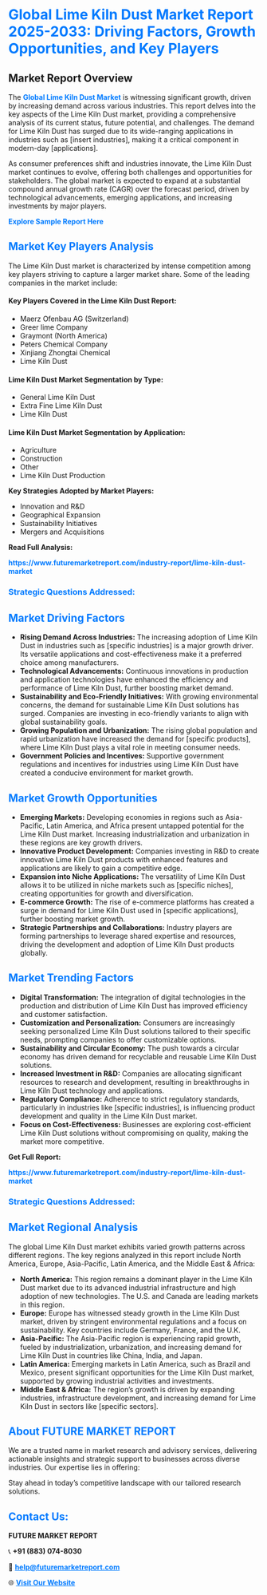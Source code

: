 <h1 style="color: #007BFF;">Global Lime Kiln Dust Market Report 2025-2033: Driving Factors, Growth Opportunities, and Key Players</h1>

<section id="overview">
<h2>Market Report Overview</h2>
<p>The <a href="https://www.futuremarketreport.com/industry-report/lime-kiln-dust-market" style="color: #007BFF; text-decoration: none;"><strong>Global Lime Kiln Dust Market</strong></a> is witnessing significant growth, driven by increasing demand across various industries. This report delves into the key aspects of the Lime Kiln Dust market, providing a comprehensive analysis of its current status, future potential, and challenges. The demand for Lime Kiln Dust has surged due to its wide-ranging applications in industries such as [insert industries], making it a critical component in modern-day [applications].</p>
<p>As consumer preferences shift and industries innovate, the Lime Kiln Dust market continues to evolve, offering both challenges and opportunities for stakeholders. The global market is expected to expand at a substantial compound annual growth rate (CAGR) over the forecast period, driven by technological advancements, emerging applications, and increasing investments by major players.</p>
</section>

<section id="overview">
<p><a href="https://www.futuremarketreport.com/request-sample/reportId=110596" style="color: #007BFF; text-decoration: none;"><strong>Explore Sample Report Here</strong></a></p>
</section>

<section id="key-players">
<h2 style="color: #007BFF;">Market Key Players Analysis</h2>
<p>The Lime Kiln Dust market is characterized by intense competition among key players striving to capture a larger market share. Some of the leading companies in the market include:</p>
<h4>Key Players Covered in the Lime Kiln Dust Report:</h4>
<ul><li>Maerz Ofenbau AG (Switzerland)</li><li>Greer lime Company</li><li>Graymont (North America)</li><li>Peters Chemical Company</li><li>Xinjiang Zhongtai Chemical</li><li>Lime Kiln Dust</li></ul>
<h4>Lime Kiln Dust Market Segmentation by Type:</h4>
<ul><li>General Lime Kiln Dust</li><li>Extra Fine Lime Kiln Dust</li><li>Lime Kiln Dust</li></ul>

<h4>Lime Kiln Dust Market Segmentation by Application:</h4>
<ul><li>Agriculture</li><li>Construction</li><li>Other</li><li>Lime Kiln Dust Production</li></ul>
<p><strong>Key Strategies Adopted by Market Players:</strong></p>
<ul>
<li>Innovation and R&D</li>
<li>Geographical Expansion</li>
<li>Sustainability Initiatives</li>
<li>Mergers and Acquisitions</li>
</ul>
</section>

<section>
<p><strong>Read Full Analysis: </strong></p><a href="https://www.futuremarketreport.com/industry-report/lime-kiln-dust-market" style="color: #007BFF; text-decoration: none;"><strong>https://www.futuremarketreport.com/industry-report/lime-kiln-dust-market</strong></a>
<h3 style="color: #007BFF;">Strategic Questions Addressed:</h3>
</section>

<section id="driving-factors">
<h2 style="color: #007BFF;">Market Driving Factors</h2>
<ul>
<li><strong>Rising Demand Across Industries:</strong> The increasing adoption of Lime Kiln Dust in industries such as [specific industries] is a major growth driver. Its versatile applications and cost-effectiveness make it a preferred choice among manufacturers.</li>
<li><strong>Technological Advancements:</strong> Continuous innovations in production and application technologies have enhanced the efficiency and performance of Lime Kiln Dust, further boosting market demand.</li>
<li><strong>Sustainability and Eco-Friendly Initiatives:</strong> With growing environmental concerns, the demand for sustainable Lime Kiln Dust solutions has surged. Companies are investing in eco-friendly variants to align with global sustainability goals.</li>
<li><strong>Growing Population and Urbanization:</strong> The rising global population and rapid urbanization have increased the demand for [specific products], where Lime Kiln Dust plays a vital role in meeting consumer needs.</li>
<li><strong>Government Policies and Incentives:</strong> Supportive government regulations and incentives for industries using Lime Kiln Dust have created a conducive environment for market growth.</li>
</ul>
</section>

<section id="growth-opportunities">
<h2 style="color: #007BFF;">Market Growth Opportunities</h2>
<ul>
<li><strong>Emerging Markets:</strong> Developing economies in regions such as Asia-Pacific, Latin America, and Africa present untapped potential for the Lime Kiln Dust market. Increasing industrialization and urbanization in these regions are key growth drivers.</li>
<li><strong>Innovative Product Development:</strong> Companies investing in R&D to create innovative Lime Kiln Dust products with enhanced features and applications are likely to gain a competitive edge.</li>
<li><strong>Expansion into Niche Applications:</strong> The versatility of Lime Kiln Dust allows it to be utilized in niche markets such as [specific niches], creating opportunities for growth and diversification.</li>
<li><strong>E-commerce Growth:</strong> The rise of e-commerce platforms has created a surge in demand for Lime Kiln Dust used in [specific applications], further boosting market growth.</li>
<li><strong>Strategic Partnerships and Collaborations:</strong> Industry players are forming partnerships to leverage shared expertise and resources, driving the development and adoption of Lime Kiln Dust products globally.</li>
</ul>
</section>

<section id="trending-factors">
<h2 style="color: #007BFF;">Market Trending Factors</h2>
<ul>
<li><strong>Digital Transformation:</strong> The integration of digital technologies in the production and distribution of Lime Kiln Dust has improved efficiency and customer satisfaction.</li>
<li><strong>Customization and Personalization:</strong> Consumers are increasingly seeking personalized Lime Kiln Dust solutions tailored to their specific needs, prompting companies to offer customizable options.</li>
<li><strong>Sustainability and Circular Economy:</strong> The push towards a circular economy has driven demand for recyclable and reusable Lime Kiln Dust solutions.</li>
<li><strong>Increased Investment in R&D:</strong> Companies are allocating significant resources to research and development, resulting in breakthroughs in Lime Kiln Dust technology and applications.</li>
<li><strong>Regulatory Compliance:</strong> Adherence to strict regulatory standards, particularly in industries like [specific industries], is influencing product development and quality in the Lime Kiln Dust market.</li>
<li><strong>Focus on Cost-Effectiveness:</strong> Businesses are exploring cost-efficient Lime Kiln Dust solutions without compromising on quality, making the market more competitive.</li>
</ul>
</section>

<section>
<p><strong>Get Full Report: </strong></p><a href="https://www.futuremarketreport.com/industry-report/lime-kiln-dust-market" style="color: #007BFF; text-decoration: none;"><strong>https://www.futuremarketreport.com/industry-report/lime-kiln-dust-market</strong></a>
<h3 style="color: #007BFF;">Strategic Questions Addressed:</h3>
</section>


<section id="regional-analysis">
<h2 style="color: #007BFF;">Market Regional Analysis</h2>
<p>The global Lime Kiln Dust market exhibits varied growth patterns across different regions. The key regions analyzed in this report include North America, Europe, Asia-Pacific, Latin America, and the Middle East & Africa:</p>
<ul>
<li><strong>North America:</strong> This region remains a dominant player in the Lime Kiln Dust market due to its advanced industrial infrastructure and high adoption of new technologies. The U.S. and Canada are leading markets in this region.</li>
<li><strong>Europe:</strong> Europe has witnessed steady growth in the Lime Kiln Dust market, driven by stringent environmental regulations and a focus on sustainability. Key countries include Germany, France, and the U.K.</li>
<li><strong>Asia-Pacific:</strong> The Asia-Pacific region is experiencing rapid growth, fueled by industrialization, urbanization, and increasing demand for Lime Kiln Dust in countries like China, India, and Japan.</li>
<li><strong>Latin America:</strong> Emerging markets in Latin America, such as Brazil and Mexico, present significant opportunities for the Lime Kiln Dust market, supported by growing industrial activities and investments.</li>
<li><strong>Middle East & Africa:</strong> The region’s growth is driven by expanding industries, infrastructure development, and increasing demand for Lime Kiln Dust in sectors like [specific sectors].</li>
</ul>
</section>

<footer>
<h2 style="color: #007BFF;">About FUTURE MARKET REPORT</h2>
<p>We are a trusted name in market research and advisory services, delivering actionable insights and strategic support to businesses across diverse industries. Our expertise lies in offering:</p>

<p>Stay ahead in today’s competitive landscape with our tailored research solutions.</p>

<h2 style="color: #007BFF;">Contact Us:</h2>
<p><strong>FUTURE MARKET REPORT</strong></p>
<p>📞 <strong>+91 (883) 074-8030</strong></p>
<p>📧 <strong><a href="mailto:help@futuremarketreport.com" style="color: #007BFF;">help@futuremarketreport.com</a></strong></p>
<p>🌐 <strong><a href="https://www.futuremarketreport.com/" style="color: #007BFF;">Visit Our Website</a></strong></p>
</footer>